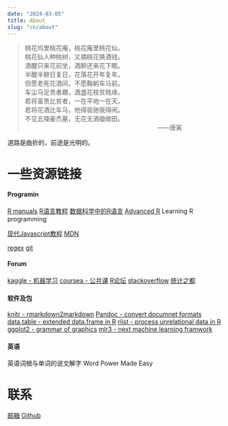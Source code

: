 ```yaml
---
date: "2024-03-05"
title: About
slug: "cn/about"
---
```



> 桃花坞里桃花庵，桃花庵里桃花仙。  
> 桃花仙人种桃树，又摘桃花换酒钱。  
> 酒醒只来花前坐，酒醉还来花下眠。   
> 半醒半醉日复日，花落花开年复年。  
> 但愿老死花酒间，不愿鞠躬车马前。    
> 车尘马足贵者趣，酒盏花枝贫贱缘。   
> 若将富贵比贫者，一在平地一在天。   
> 若将花酒比车马，他得驱驰我得闲。   
> 不见五陵豪杰墓，无花无酒锄做田。   
<span style="padding-left:300px">——唐寅</span>



道路是曲折的，前途是光明的。

# 一些资源链接

#### Programin

[R manuals](https://rstudio.github.io/r-manuals/)
[R语言教程](https://www.math.pku.edu.cn/teachers/lidf/)
[数据科学中的R语言](https://bookdown.org/wangminjie/R4DS/)
[Advanced R](https://adv-r.hadley.nz/)
Learning R programming
  
[现代Javascript教程](https://zh.javascript.info/)
[MDN](https://developer.mozilla.org/zh-CN/)
  
[regex](https://deerchao.cn/tutorials/regex/regex.htm)
[git](https://git-scm.com/book/zh/v2)

#### Forum

[kaggle - 机器学习](https://www.kaggle.com/)
[coursea - 公共课](https://www.coursera.org/)
[R论坛](https://www.r-bloggers.com/)
[stackoverflow](https://stackoverflow.com/)
[统计之都](https://cosx.org/)

#### 软件及包

[knitr - rmarkdown2markdown](https://yihui.org/knitr/)
[Pandoc - convert documnet formats](https://pandoc.org/)
[data.table - extended data.frame in R](https://github.com/Rdatatable/data.table)
[rlist - process unrelational data in R](http://renkun-ken.github.io/rlist-tutorial/)
[ggplot2 - grammar of graphics](https://ggplot2-book.org/)
[mlr3 - next machine learning framwork](https://mlr3.mlr-org.com/)

#### 英语

英语词根与单词的说文解字
Word Power Made Easy

# 联系

[邮箱](send2cw@139.com)
[Github](https://github.com/snowGlint)
